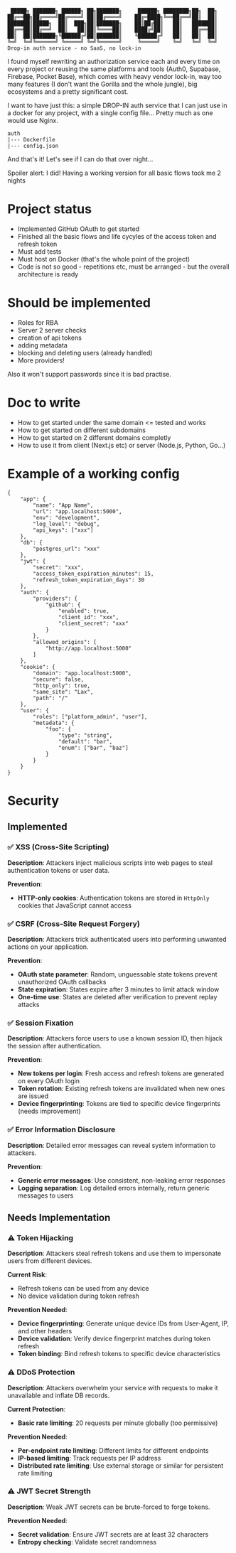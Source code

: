 ```
 █████╗ ███████╗ ██████╗ ██╗███████╗     ██████╗ ████████╗██╗  ██╗
██╔══██╗██╔════╝██╔════╝ ██║██╔════╝    ██╔═████╗╚══██╔══╝██║  ██║
███████║█████╗  ██║  ███╗██║███████╗    ██║██╔██║   ██║   ███████║
██╔══██║██╔══╝  ██║   ██║██║╚════██║    ████╔╝██║   ██║   ██╔══██║
██║  ██║███████╗╚██████╔╝██║███████║    ╚██████╔╝   ██║   ██║  ██║
╚═╝  ╚═╝╚══════╝ ╚═════╝ ╚═╝╚══════╝     ╚═════╝    ╚═╝   ╚═╝  ╚═╝
Drop-in auth service - no SaaS, no lock-in
```

I found myself rewriting an authorization service each and every time on every project or reusing the same platforms and tools (Auth0, Supabase, Firebase, Pocket Base), which comes with heavy vendor lock-in, way too many features (I don't want the Gorilla and the whole jungle), big ecosystems and a pretty significant cost.

I want to have just this: a simple DROP-IN auth service that I can just use in a docker for any project, with a single config file... Pretty much as one would use Nginx.

```
auth
|--- Dockerfile
|--- config.json
```

And that's it! Let's see if I can do that over night...

Spoiler alert: I did! Having a working version for all basic flows took me 2 nights

# Project status
- Implemented GitHub OAuth to get started
- Finished all the basic flows and life cycyles of the access token and refresh token
- Must add tests
- Must host on Docker (that's the whole point of the project)
- Code is not so good - repetitions etc, must be arranged - but the overall architecture is ready

# Should be implemented
- Roles for RBA
- Server 2 server checks
- creation of api tokens
- adding metadata
- blocking and deleting users (already handled)
- More providers!

Also it won't support passwords since it is bad practise.

# Doc to write
- How to get started under the same domain <= tested and works
- How to get started on different subdomains
- How to get started on 2 different domains completly
- How to use it from client (Next.js etc) or server (Node.js, Python, Go...)

# Example of a working config
```
{
    "app": {
        "name": "App Name",
        "url": "app.localhost:5000",
        "env": "development",
        "log_level": "debug",
        "api_keys": ["xxx"]
    },
    "db": {
        "postgres_url": "xxx"
    },
    "jwt": {
        "secret": "xxx",
        "access_token_expiration_minutes": 15,
        "refresh_token_expiration_days": 30
    },
    "auth": {
        "providers": {
            "github": {
                "enabled": true,
                "client_id": "xxx",
                "client_secret": "xxx"
            }
        },
        "allowed_origins": [
            "http://app.localhost:5000"
        ]
    },
    "cookie": {
        "domain": "app.localhost:5000",
        "secure": false,
        "http_only": true,
        "same_site": "Lax",
        "path": "/"
    },
    "user": {
        "roles": ["platform_admin", "user"],
        "metadata": {
            "foo": {
                "type": "string",
                "default": "bar",
                "enum": ["bar", "baz"]
            }
        }
    }
}
```

# Security

## Implemented

### ✅ XSS (Cross-Site Scripting)

**Description**: Attackers inject malicious scripts into web pages to steal authentication tokens or user data.

**Prevention**: 
- **HTTP-only cookies**: Authentication tokens are stored in `HttpOnly` cookies that JavaScript cannot access

### ✅ CSRF (Cross-Site Request Forgery)

**Description**: Attackers trick authenticated users into performing unwanted actions on your application.

**Prevention**:
- **OAuth state parameter**: Random, unguessable state tokens prevent unauthorized OAuth callbacks
- **State expiration**: States expire after 3 minutes to limit attack window
- **One-time use**: States are deleted after verification to prevent replay attacks

### ✅ Session Fixation

**Description**: Attackers force users to use a known session ID, then hijack the session after authentication.

**Prevention**:
- **New tokens per login**: Fresh access and refresh tokens are generated on every OAuth login
- **Token rotation**: Existing refresh tokens are invalidated when new ones are issued
- **Device fingerprinting**: Tokens are tied to specific device fingerprints (needs improvement)

### ✅ Error Information Disclosure

**Description**: Detailed error messages can reveal system information to attackers.

**Prevention**:
- **Generic error messages**: Use consistent, non-leaking error responses
- **Logging separation**: Log detailed errors internally, return generic messages to users

## Needs Implementation

### ⚠️ Token Hijacking

**Description**: Attackers steal refresh tokens and use them to impersonate users from different devices.

**Current Risk**: 
- Refresh tokens can be used from any device
- No device validation during token refresh

**Prevention Needed**:
- **Device fingerprinting**: Generate unique device IDs from User-Agent, IP, and other headers
- **Device validation**: Verify device fingerprint matches during token refresh
- **Token binding**: Bind refresh tokens to specific device characteristics

### ⚠️ DDoS Protection

**Description**: Attackers overwhelm your service with requests to make it unavailable and inflate DB records.

**Current Protection**:
- **Basic rate limiting**: 20 requests per minute globally (too permissive)

**Prevention Needed**:
- **Per-endpoint rate limiting**: Different limits for different endpoints
- **IP-based limiting**: Track requests per IP address
- **Distributed rate limiting**: Use external storage or similar for persistent rate limiting

### ⚠️ JWT Secret Strength

**Description**: Weak JWT secrets can be brute-forced to forge tokens.

**Prevention Needed**:
- **Secret validation**: Ensure JWT secrets are at least 32 characters
- **Entropy checking**: Validate secret randomness
